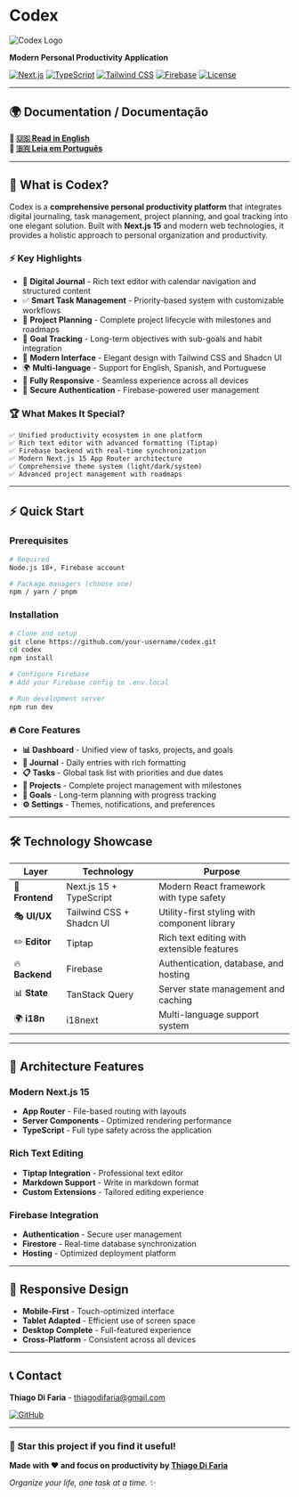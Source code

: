 # Codex

![Codex Logo](https://img.shields.io/badge/Codex-Personal%20Productivity-6366f1?style=for-the-badge&logo=notion)

**Modern Personal Productivity Application**

[![Next.js](https://img.shields.io/badge/Next.js-15.2.3-000000?style=flat&logo=nextdotjs&logoColor=white)](https://nextjs.org)
[![TypeScript](https://img.shields.io/badge/TypeScript-Latest-3178c6?style=flat&logo=typescript&logoColor=white)](https://typescriptlang.org)
[![Tailwind CSS](https://img.shields.io/badge/Tailwind-Latest-06b6d4?style=flat&logo=tailwindcss&logoColor=white)](https://tailwindcss.com)
[![Firebase](https://img.shields.io/badge/Firebase-Backend-ff6f00?style=flat&logo=firebase&logoColor=white)](https://firebase.google.com)
[![License](https://img.shields.io/badge/License-MIT-green.svg?style=flat)](LICENSE)

---

## 🌍 **Documentation / Documentação**

**📖 [🇺🇸 Read in English](README_EN.md)**  
**📖 [🇧🇷 Leia em Português](README_PT.md)**

---

## 🎯 What is Codex?

Codex is a **comprehensive personal productivity platform** that integrates digital journaling, task management, project planning, and goal tracking into one elegant solution. Built with **Next.js 15** and modern web technologies, it provides a holistic approach to personal organization and productivity.

### ⚡ Key Highlights

- 📝 **Digital Journal** - Rich text editor with calendar navigation and structured content
- ✅ **Smart Task Management** - Priority-based system with customizable workflows
- 🚀 **Project Planning** - Complete project lifecycle with milestones and roadmaps  
- 🎯 **Goal Tracking** - Long-term objectives with sub-goals and habit integration
- 🎨 **Modern Interface** - Elegant design with Tailwind CSS and Shadcn UI
- 🌍 **Multi-language** - Support for English, Spanish, and Portuguese
- 📱 **Fully Responsive** - Seamless experience across all devices
- 🔐 **Secure Authentication** - Firebase-powered user management

### 🏆 What Makes It Special?

```
✅ Unified productivity ecosystem in one platform
✅ Rich text editor with advanced formatting (Tiptap)
✅ Firebase backend with real-time synchronization
✅ Modern Next.js 15 App Router architecture
✅ Comprehensive theme system (light/dark/system)
✅ Advanced project management with roadmaps
```

---

## ⚡ Quick Start

### Prerequisites
```bash
# Required
Node.js 18+, Firebase account

# Package managers (choose one)
npm / yarn / pnpm
```

### Installation
```bash
# Clone and setup
git clone https://github.com/your-username/codex.git
cd codex
npm install

# Configure Firebase
# Add your Firebase config to .env.local

# Run development server
npm run dev
```

### 🔥 Core Features
- **📊 Dashboard** - Unified view of tasks, projects, and goals
- **📝 Journal** - Daily entries with rich formatting
- **📋 Tasks** - Global task list with priorities and due dates  
- **🚀 Projects** - Complete project management with milestones
- **🎯 Goals** - Long-term planning with progress tracking
- **⚙️ Settings** - Themes, notifications, and preferences

---

## 🛠️ Technology Showcase

| Layer | Technology | Purpose |
|-------|------------|---------|
| 🎨 **Frontend** | Next.js 15 + TypeScript | Modern React framework with type safety |
| 🎭 **UI/UX** | Tailwind CSS + Shadcn UI | Utility-first styling with component library |
| ✏️ **Editor** | Tiptap | Rich text editing with extensible features |
| 🔥 **Backend** | Firebase | Authentication, database, and hosting |
| 📊 **State** | TanStack Query | Server state management and caching |
| 🌍 **i18n** | i18next | Multi-language support system |

---

## 🚀 Architecture Features

### Modern Next.js 15
- **App Router** - File-based routing with layouts
- **Server Components** - Optimized rendering performance
- **TypeScript** - Full type safety across the application

### Rich Text Editing
- **Tiptap Integration** - Professional text editor
- **Markdown Support** - Write in markdown format
- **Custom Extensions** - Tailored editing experience

### Firebase Integration
- **Authentication** - Secure user management
- **Firestore** - Real-time database synchronization
- **Hosting** - Optimized deployment platform

---

## 📱 Responsive Design

- **Mobile-First** - Touch-optimized interface
- **Tablet Adapted** - Efficient use of screen space
- **Desktop Complete** - Full-featured experience
- **Cross-Platform** - Consistent across all devices

---

## 📞 Contact

**Thiago Di Faria** - thiagodifaria@gmail.com

[![GitHub](https://img.shields.io/badge/GitHub-@thiagodifaria-black?style=flat&logo=github)](https://github.com/thiagodifaria)

---

### 🌟 **Star this project if you find it useful!**

**Made with ❤️ and focus on productivity by [Thiago Di Faria](https://github.com/thiagodifaria)**

*Organize your life, one task at a time.* ✨